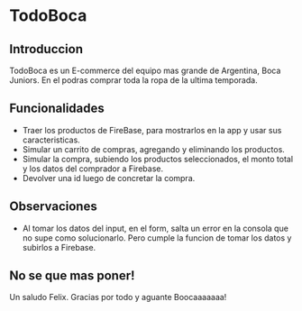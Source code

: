 # TodoBoca

## Introduccion

TodoBoca es un E-commerce del equipo mas grande de Argentina, Boca Juniors. En el podras comprar toda la ropa de la ultima temporada.

## Funcionalidades

- Traer los productos de FireBase, para mostrarlos en la app y usar sus caracteristicas.
- Simular un carrito de compras, agregando y eliminando los productos.
- Simular la compra, subiendo los productos seleccionados, el monto total y los datos del comprador a Firebase.
- Devolver una id luego de concretar la compra.

## Observaciones

- Al tomar los datos del input, en el form, salta un error en la consola que no supe como solucionarlo. Pero cumple la funcion de tomar los datos y subirlos a Firebase.

## No se que mas poner!

Un saludo Felix. Gracias por todo y aguante Boocaaaaaaa!

